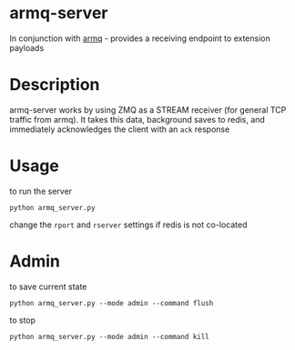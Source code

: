 armq-server
===

In conjunction with [armq](https://github.com/enckse/armq) - provides a receiving endpoint to extension payloads

# Description

armq-server works by using ZMQ as a STREAM receiver (for general TCP traffic from armq). It takes this data, background saves to redis, and immediately acknowledges the client with an `ack` response

# Usage

to run the server
```
python armq_server.py
```

change the `rport` and `rserver` settings if redis is not co-located

# Admin

to save current state
```
python armq_server.py --mode admin --command flush
``` 

to stop
```
python armq_server.py --mode admin --command kill
``` 
